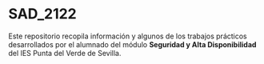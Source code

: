 # SAD_2122
Este repositorio recopila información y algunos de los trabajos prácticos desarrollados por el alumnado del módulo **Seguridad y Alta Disponibilidad** del IES Punta del Verde de Sevilla.
